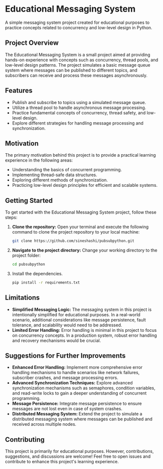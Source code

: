 # Educational Messaging System

A simple messaging system project created for educational purposes to practice concepts related to concurrency and low-level design in Python.

## Project Overview

The Educational Messaging System is a small project aimed at providing hands-on experience with concepts such as concurrency, thread pools, and low-level design patterns. The project simulates a basic message queue system where messages can be published to different topics, and subscribers can receive and process these messages asynchronously.

## Features

- Publish and subscribe to topics using a simulated message queue.
- Utilize a thread pool to handle asynchronous message processing.
- Practice fundamental concepts of concurrency, thread safety, and low-level design.
- Explore different strategies for handling message processing and synchronization.

## Motivation

The primary motivation behind this project is to provide a practical learning experience in the following areas:

- Understanding the basics of concurrent programming.
- Implementing thread-safe data structures.
- Exploring different methods of synchronization.
- Practicing low-level design principles for efficient and scalable systems.

## Getting Started

To get started with the Educational Messaging System project, follow these steps:

1. **Clone the repository:** Open your terminal and execute the following command to clone the project repository to your local machine:

   ```bash
   git clone https://github.com/sineshashi/pubsubpython.git
   ```
2. **Navigate to the project directory:** Change your working directory to the project folder:

   ```bash
   cd pubsubpython
   ```
3. Install the dependencies.

   ```bash
   pip install -r requirements.txt
   ```

## Limitations

* **Simplified Messaging Logic:** The messaging system in this project is intentionally simplified for educational purposes. In a real-world scenario, additional considerations like message persistence, fault tolerance, and scalability would need to be addressed.
* **Limited Error Handling:** Error handling is minimal in this project to focus on concurrency concepts. In a production system, robust error handling and recovery mechanisms would be crucial.

## Suggestions for Further Improvements

* **Enhanced Error Handling:** Implement more comprehensive error handling mechanisms to handle scenarios like network failures, subscriber crashes, and message processing errors.
* **Advanced Synchronization Techniques:** Explore advanced synchronization mechanisms such as semaphores, condition variables, and read-write locks to gain a deeper understanding of concurrent programming.
* **Message Persistence:** Integrate message persistence to ensure messages are not lost even in case of system crashes.
* **Distributed Messaging System:** Extend the project to simulate a distributed messaging system where messages can be published and received across multiple nodes.

## Contributing

This project is primarily for educational purposes. However, contributions, suggestions, and discussions are welcome! Feel free to open issues and contribute to enhance this project's learning experience.
